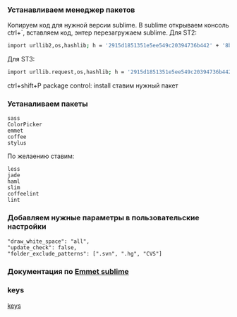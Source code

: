 ### Устанавливаем менеджер пакетов
Копируем код для нужной версии sublime. В sublime открываем консоль ctrl+`, вставляем код, энтер
перезагружаем sublime.
Для ST2:

```sh
import urllib2,os,hashlib; h = '2915d1851351e5ee549c20394736b442' + '8bc59f460fa1548d1514676163dafc88'; pf = 'Package Control.sublime-package'; ipp = sublime.installed_packages_path(); os.makedirs( ipp ) if not os.path.exists(ipp) else None; urllib2.install_opener( urllib2.build_opener( urllib2.ProxyHandler()) ); by = urllib2.urlopen( 'http://packagecontrol.io/' + pf.replace(' ', '%20')).read(); dh = hashlib.sha256(by).hexdigest(); open( os.path.join( ipp, pf), 'wb' ).write(by) if dh == h else None; print('Error validating download (got %s instead of %s), please try manual install' % (dh, h) if dh != h else 'Please restart Sublime Text to finish installation')
```

Для ST3: 

```sh
import urllib.request,os,hashlib; h = '2915d1851351e5ee549c20394736b442' + '8bc59f460fa1548d1514676163dafc88'; pf = 'Package Control.sublime-package'; ipp = sublime.installed_packages_path(); urllib.request.install_opener( urllib.request.build_opener( urllib.request.ProxyHandler()) ); by = urllib.request.urlopen( 'http://packagecontrol.io/' + pf.replace(' ', '%20')).read(); dh = hashlib.sha256(by).hexdigest(); print('Error validating download (got %s instead of %s), please try manual install' % (dh, h)) if dh != h else open(os.path.join( ipp, pf), 'wb' ).write(by)
```

ctrl+shift+P
package control: install
ставим нужный пакет

### Устаналиваем пакеты

```
sass
ColorPicker
emmet
coffee
stylus
```

По желаению ставим:

```
less
jade
haml
slim
coffeelint
lint
```

### Добавляем нужные параметры в пользовательские настройки

```
"draw_white_space": "all",
"update_check": false,
"folder_exclude_patterns": [".svn", ".hg", "CVS"]
```

### Документация по [Emmet sublime]


[Emmet sublime]:https://github.com/sergeche/emmet-sublime

### keys
[keys](https://gist.github.com/rockdrigo/de9a16a4c8d75d7acb32)
